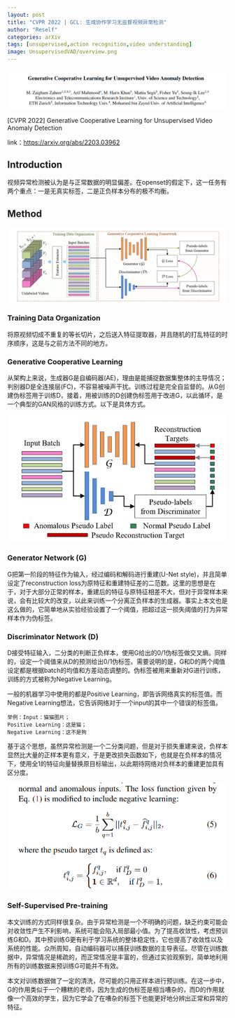 ```yaml
---
layout: post
title: "CVPR 2022 | GCL: 生成协作学习无监督视频异常检测"
author: "Reself"
categories: arXiv
tags: [unsupervised,action recognition,video understanding]
image: UnsupervisedVAD/overview.png
---
```


![](../assets/img/UnsupervisedVAD/title.png)

[CVPR 2022] Generative Cooperative Learning for Unsupervised Video Anomaly Detection

link：https://arxiv.org/abs/2203.03962

## Introduction

视频异常检测被认为是与正常数据的明显偏差。在openset的假定下，这一任务有两个重点：一是无真实标签，二是正负样本分布的极不均衡。

## Method

![](../assets/img/UnsupervisedVAD/overview.png)

### Training Data Organization

将原视频切成不重复的等长切片，之后送入特征提取器，并且随机的打乱特征的时序顺序，这是与之前方法不同的地方。


### Generative Cooperative Learning

从架构上来说，生成器G是自编码器(AE)，理由是能捕捉数据集整体的主导情况；判别器D是全连接层(FC)，不容易被噪声干扰。训练过程是完全自监督的。从G创建伪标签用于训练D，接着，用被训练的D创建伪标签用于改进G，以此循环，是一个典型的GAN风格的训练方式。以下是具体方式。

![](../assets/img/UnsupervisedVAD/detail.png)

### Generator Network (G)

G把第一阶段的特征作为输入，经过编码和解码进行重建(U-Net style)，并且简单设定了reconstruction loss为原特征和重建特征差的二范数。这里的思想是在于，对于大部分正常的样本，重建后的特征与原特征相差不大，但对于异常样本来说，会有比较大的改变，以此来训练一个分离正负样本的生成器。事实上本文也是这么做的，它简单地从实验经验设置了一个阈值，把超过这一损失阈值的打为异常样本作为伪标签。

### Discriminator Network (D)

D接受特征输入，二分类的判断正负样本，使用G给出的0/1伪标签做交叉熵。同样的，设定一个阈值来从D的预测给出0/1伪标签。需要说明的是，G和D的两个阈值设定都是根据batch的均值和方差动态调整的。伪标签被用来重新对G进行训练，训练的方式被称为Negative Learning。

一般的机器学习中使用的都是Positive Learning，即告诉网络真实的标签值。而Negative Learning想法，它告诉网络对于一个input的其中一个错误的标签值。

```
举例：Input：猫猫图片；
Positive Learning：这是猫；
Negative Learning：这不是狗
```

基于这个思想，虽然异常检测是一个二分类问题，但是对于损失重建来说，负样本显然比大量的正样本更有意义，于是更改损失函数如下，也就是在负样本的情况下，使用全1的特征向量替换原目标输出，以此期待网络对负样本的重建更加具有区分度。

![](../assets/img/UnsupervisedVAD/loss.png)

### Self-Supervised Pre-training

本文训练的方式同样很复杂。由于异常检测是一个不明确的问题，缺乏约束可能会对收敛性产生不利影响，系统可能会陷入局部最小值。为了提高收敛性，考虑预训练G和D。其中预训练G更有利于学习系统的整体稳定性，它也提高了收敛性以及系统的性能。众所周知，自动编码器可以捕获训练数据的主导表征。尽管在训练数据中，异常情况是稀疏的，而正常情况是丰富的，但通过实验观察到，简单地利用所有的训练数据来预训练G可能并不有效。

本文对训练数据做了一定的清洗，尽可能的只用正样本进行预训练。在这一步中，G的作用类似于一个糟糕的老师，因为生成的伪标签是相当嘈杂的，而D的作用就像一个高效的学生，因为它学会了在嘈杂的标签下也能更好地分辨出正常和异常的特征。
